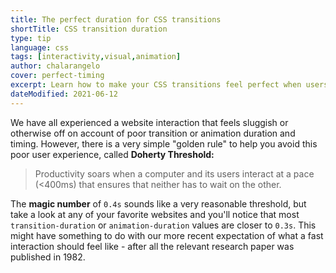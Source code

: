 ```yaml
---
title: The perfect duration for CSS transitions
shortTitle: CSS transition duration
type: tip
language: css
tags: [interactivity,visual,animation]
author: chalarangelo
cover: perfect-timing
excerpt: Learn how to make your CSS transitions feel perfect when users interact with elements on the page with this simple tip.
dateModified: 2021-06-12
---
```


We have all experienced a website interaction that feels sluggish or otherwise off on account of poor transition or animation duration and timing. However, there is a very simple "golden rule" to help you avoid this poor user experience, called **Doherty Threshold:**

> Productivity soars when a computer and its users interact at a pace (<400ms) that ensures that neither has to wait on the other.

The **magic number** of `0.4s` sounds like a very reasonable threshold, but take a look at any of your favorite websites and you'll notice that most `transition-duration` or `animation-duration` values are closer to `0.3s`. This might have something to do with our more recent expectation of what a fast interaction should feel like - after all the relevant research paper was published in 1982.
